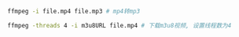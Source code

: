 ```bash
ffmpeg -i file.mp4 file.mp3 # mp4转mp3
```



```bash
ffmpeg -threads 4 -i m3u8URL file.mp4 # 下载m3u8视频, 设置线程数为4
```

